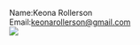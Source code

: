 Name:Keona Rollerson  
Email:keonarollerson@gmail.com  
![](https://www.dropbox.com/s/3h4j93moo37ll3s/File%20Jan%2021%2C%204%2010%2032%20PM.png?dl=0)
